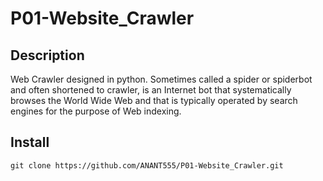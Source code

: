 # P01-Website_Crawler
## Description

Web Crawler designed in python. Sometimes called a spider or spiderbot and often shortened to crawler, is an Internet bot that systematically browses the World Wide Web and that is typically operated by search engines for the purpose of Web indexing.

## Install

```
git clone https://github.com/ANANT555/P01-Website_Crawler.git
```

